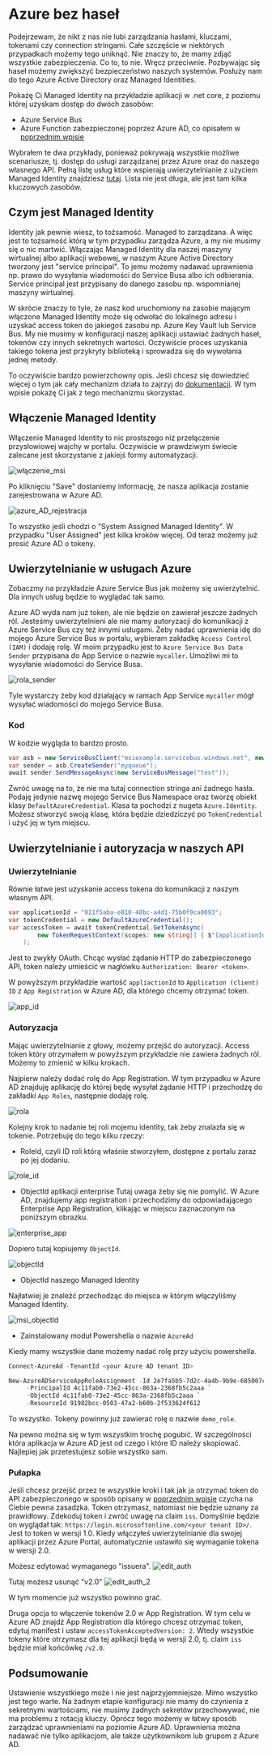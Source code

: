 # Azure bez haseł

Podejrzewam, że nikt z nas nie lubi zarządzania hasłami, kluczami, tokenami czy connection stringami. Całe szczęście w niektórych przypadkach możemy tego uniknąć. Nie znaczy to, że mamy zdjąć wszystkie zabezpieczenia. Co to, to nie. Wręcz przeciwnie. Pozbywając się haseł możemy zwiększyć bezpieczeństwo naszych systemów. Posłuży nam do tego Azure Active Directory oraz Managed Identities.

Pokażę Ci Managed Identity na przykładzie aplikacji w .net core, z poziomu której uzyskam dostęp do dwóch zasobów:
- Azure Service Bus
- Azure Function zabezpieczonej poprzez Azure AD, co opisałem w [poprzednim wpisie](https://kacperwojtyniak.github.io/2021/05/02/uwierzytelnianie-no-code.html)
  
Wybrałem te dwa przykłady, ponieważ pokrywają wszystkie możliwe scenariusze, tj. dostęp do usługi zarządzanej przez Azure oraz do naszego własnego API. Pełną listę usług które wspierają uwierzytelnianie z użyciem Managed Identity znajdziesz [tutaj](https://docs.microsoft.com/en-us/azure/active-directory/managed-identities-azure-resources/services-support-managed-identities#azure-services-that-support-azure-ad-authentication). Lista nie jest długa, ale jest tam kilka kluczowych zasobów.

## Czym jest Managed Identity

Identity jak pewnie wiesz, to tożsamość. Managed to zarządzana. A więc jest to tożsamość którą w tym przypadku zarządza Azure, a my nie musimy się o nic martwić. Włączając Managed Identity dla naszej maszyny wirtualnej albo aplikacji webowej, w naszym Azure Active Directory tworzony jest "service principal". To jemu możemy nadawać uprawnienia np. prawo do wysyłania wiadomości do Service Busa albo ich odbierania. Service principal jest przypisany do danego zasobu np. wspomnianej maszyny wirtualnej. 

W skrócie znaczy to tyle, że nasz kod uruchomiony na zasobie mającym włączone Managed Identity może się odwołać do lokalnego adresu i uzyskać access token do jakiegoś zasobu np. Azure Key Vault lub Service Bus. My nie musimy w konfiguracji naszej aplikacji ustawiać żadnych haseł, tokenów czy innych sekretnych wartości. Oczywiście proces uzyskania takiego tokena jest przykryty biblioteką i sprowadza się do wywołania jednej metody.

To oczywiście bardzo powierzchowny opis. Jeśli chcesz się dowiedzieć więcej o tym jak cały mechanizm działa to zajrzyj do [dokumentacji](https://docs.microsoft.com/en-us/azure/active-directory/managed-identities-azure-resources/). W tym wpisie pokażę Ci jak z tego mechanizmu skorzystać.

## Włączenie Managed Identity 

Włączenie Managed Identity to nic prostszego niż przełączenie przysłowiowej wajchy w portalu. Oczywiście w prawdziwym świecie zalecane jest skorzystanie z jakiejś formy automatyzacji.

![włączenie_msi](/images/azure-bez-hasel/1.png)

Po kliknięciu "Save" dostaniemy informację, że nasza aplikacja zostanie zarejestrowana w Azure AD.

![azure_AD_rejestracja](/images/azure-bez-hasel/2.png)

To wszystko jeśli chodzi o "System Assigned Managed Identity". W przypadku "User Assigned" jest kilka kroków więcej. Od teraz możemy już prosić Azure AD o tokeny.

## Uwierzytelnianie w usługach Azure

Zobaczmy na przykładzie Azure Service Bus jak możemy się uwierzytelnić. Dla innych usług będzie to wyglądać tak samo.

Azure AD wyda nam już token, ale nie będzie on zawierał jeszcze żadnych ról. Jesteśmy uwierzytelnieni ale nie mamy autoryzacji do komunikacji z Azure Service Bus czy też innymi usługami. Żeby nadać uprawnienia idę do mojego Azure Service Bus w portalu, wybieram zakładkę `Access Control (IAM)` i dodaję rolę. W moim przypadku jest to `Azure Service Bus Data Sender` przypisana do App Service o nazwie `mycaller`. Umożliwi mi to wysyłanie wiadomości do Service Busa.

![rola_sender](/images/azure-bez-hasel/3.png)

Tyle wystarczy żeby kod działający w ramach App Service `mycaller` mógł wysyłać wiadomości do mojego Service Busa.

### Kod

W kodzie wygląda to bardzo prosto.

```csharp
var asb = new ServiceBusClient("msiexample.servicebus.windows.net", new DefaultAzureCredential());
var sender = asb.CreateSender("myqueue");
await sender.SendMessageAsync(new ServiceBusMessage("test"));
```

Zwróć uwagę na to, że nie ma tutaj connection stringa ani żadnego hasła. Podaję jedynie nazwę mojego Service Bus Namespace oraz tworzę obiekt klasy `DefaultAzureCredential`. Klasa ta pochodzi z nugeta `Azure.Identity`. Możesz stworzyć swoją klasę, która będzie dziedziczyć po `TokenCredential` i użyć jej w tym miejscu.

## Uwierzytelnianie i autoryzacja w naszych API

### Uwierzytelnianie
Równie łatwe jest uzyskanie access tokena do komunikacji z naszym własnym API.

```csharp
var applicationId = "821f5aba-e810-48bc-a4d1-75b0f9ca0093";
var tokenCredential = new DefaultAzureCredential();
var accessToken = await tokenCredential.GetTokenAsync(
        new TokenRequestContext(scopes: new string[] { $"{applicationId}/.default" })
    );
```

Jest to zwykły OAuth. Chcąc wysłać żądanie HTTP do zabezpieczonego API, token należy umieścić w nagłówku `Authorization: Bearer <token>`.

W powyższym przykładzie wartość `appliactionId` to `Application (client) ID` z `App Registration` w Azure AD, dla którego chcemy otrzymać token.

![app_id](/images/azure-bez-hasel/4.png)

### Autoryzacja

Mając uwierzytelnianie z głowy, możemy przejść do autoryzacji. Access token który otrzymałem w powyższym przykładzie nie zawiera żadnych ról. Możemy to zmienić w kilku krokach. 

Najpierw należy dodać rolę do App Registration. W tym przypadku w Azure AD znajduję aplikację do której będę wysyłał żądanie HTTP i przechodzę do zakładki `App Roles`, następnie dodaję rolę.

![rola](/images/azure-bez-hasel/5.png)

Kolejny krok to nadanie tej roli mojemu identity, tak żeby znalazła się w tokenie. Potrzebuję do tego kilku rzeczy:

- RoleId, czyli ID roli którą właśnie stworzyłem, dostępne z portalu zaraz po jej dodaniu.

![role_id](/images/azure-bez-hasel/6.png)
  
- ObjectId aplikacji enterprise
Tutaj uwaga żeby się nie pomylić. W Azure AD, znajdujemy app registration i przechodzimy do odpowiadającego Enterprise App Registration, klikając w miejscu zaznaczonym na poniższym obrazku.

![enterprise_app](/images/azure-bez-hasel/7.png)

Dopiero tutaj kopiujemy `ObjectId`.

![objectId](/images/azure-bez-hasel/8.png)

- ObjectId naszego Managed Identity

Najłatwiej je znaleźć przechodząc do miejsca w którym włączyliśmy Managed Identity.

![msi_objectId](/images/azure-bez-hasel/9.png)

- Zainstalowany moduł Powershella o nazwie `AzureAd`

Kiedy mamy wszystkie dane możemy nadać rolę przy użyciu powershella.

```powershell
Connect-AzureAd -TenantId <your Azure AD tenant ID>

New-AzureADServiceAppRoleAssignment -Id 2e7fa5b5-7d2c-4a4b-9b9e-685007caa557 `
     -PrincipalId 4c11fab0-73e2-45cc-863a-2368fb5c2aaa `
     -ObjectId 4c11fab0-73e2-45cc-863a-2368fb5c2aaa `
     -ResourceId 91982bcc-0503-47a2-b60b-2f533624f612
```

To wszystko. Tokeny powinny już zawierać rolę o nazwie `demo_role`.

Na pewno można się w tym wszystkim trochę pogubić. W szczególności która aplikacja w Azure AD jest od czego i które ID należy skopiować. Najlepiej jak przetestujesz sobie wszystko sam.

### Pułapka

Jeśli chcesz przejść przez te wszystkie kroki i tak jak ja otrzymać token do API zabezpieczonego w sposób opisany w [poprzednim wpisie](https://kacperwojtyniak.github.io/2021/05/02/uwierzytelnianie-no-code.html) czycha na Ciebie pewna zasadzka. Token otrzymasz, natomiast nie będzie uznany za prawidłowy. Zdekoduj token i zwróć uwagę na claim `iss`. Domyślnie będzie on wyglądał tak: `https://login.microsoftonline.com/<your tenant ID>/`. Jest to token w wersji 1.0. Kiedy włączyłeś uwierzytelnianie dla swojej aplikacji przez Azure Portal, automatycznie ustawiło się wymaganie tokena w wersji 2.0.

Możesz edytować wymaganego "issuera".
![edit_auth](/images/azure-bez-hasel/10.png)

Tutaj możesz usunąć "v2.0"
![edit_auth_2](/images/azure-bez-hasel/11.png)

W tym momencie już wszystko powinno grać.

Druga opcja to włączenie tokenów 2.0 w App Registration. W tym celu w Azure AD znajdź App Registration dla którego chcesz otrzymać token, edytuj manifest i ustaw `accessTokenAcceptedVersion: 2`. Wtedy wszystkie tokeny które otrzymasz dla tej aplikacji będą w wersji 2.0, tj. claim `iss` będzie miał końcówkę `/v2.0`.

## Podsumowanie
Ustawienie wszystkiego może i nie jest najprzyjemniejsze. Mimo wszystko jest tego warte. Na żadnym etapie konfiguracji nie mamy do czynienia z sekretnymi wartościami, nie musimy żadnych sekretów przechowywać, nie ma problemu z rotacją kluczy. Oprócz tego możemy w łatwy sposób zarządzać uprawnieniami na poziomie Azure AD. Uprawnienia można nadawać nie tylko aplikacjom, ale także użytkownikom lub grupom z Azure AD.


